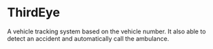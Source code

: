 # ThirdEye
A vehicle tracking system based on the vehicle number. It also able to detect an accident and automatically call the ambulance.
